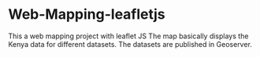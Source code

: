 # Web-Mapping-leafletjs
This a web mapping project with leaflet JS
 The map basically displays the Kenya data for different datasets. The datasets are published in Geoserver.
